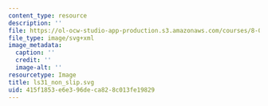 ```yaml
---
content_type: resource
description: ''
file: https://ol-ocw-studio-app-production.s3.amazonaws.com/courses/8-01sc-classical-mechanics-fall-2016/415f1853e6e396deca828c013fe19829_ls31_non_slip.svg
file_type: image/svg+xml
image_metadata:
  caption: ''
  credit: ''
  image-alt: ''
resourcetype: Image
title: ls31_non_slip.svg
uid: 415f1853-e6e3-96de-ca82-8c013fe19829
---
```

